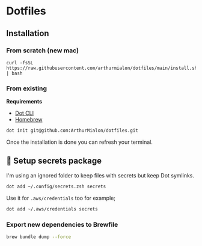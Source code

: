 # Dotfiles

## Installation

### From scratch (new mac)

```
curl -fsSL https://raw.githubusercontent.com/arthurmialon/dotfiles/main/install.sh | bash
```

### From existing

**Requirements**

- [Dot CLI](https://github.com/ArthurMialon/dot)
- [Homebrew](https://brew.sh/)

```bash
dot init git@github.com:ArthurMialon/dotfiles.git
```

Once the installation is done you can refresh your terminal.

## 🔐 Setup secrets package

I'm using an ignored folder to keep files with secrets but keep Dot symlinks.

```bash
dot add ~/.config/secrets.zsh secrets
```

Use it for `.aws/credentials` too for example;

```bash
dot add ~/.aws/credentials secrets
```

### Export new dependencies to Brewfile

```bash
brew bundle dump --force
```
